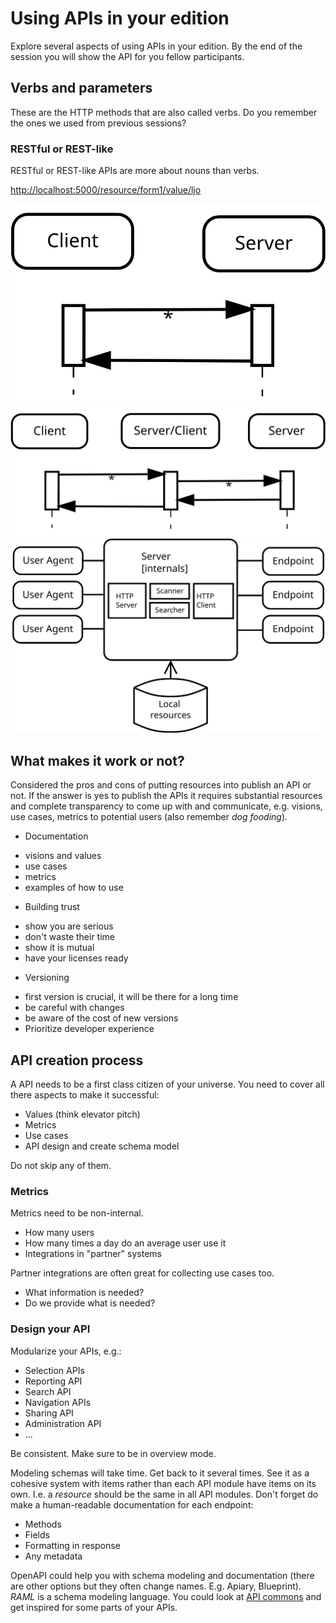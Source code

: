 # Using APIs in your edition
Explore several aspects of using APIs in your edition. By the end of the session you will show the API for you fellow participants.

## Verbs and parameters
These are the HTTP methods that are also called verbs. Do you remember the ones we used from previous sessions?

### RESTful or REST-like
RESTful or REST-like APIs are more about nouns than verbs.

<http://localhost:5000/resource/form1/value/ljo>

![Simple Client-Server interaction](images/Client-server-overview.svg)
![Client-Server and external Client-Server interaction](images/Client-server-external-overview.svg)
![Server overview and (internals)](images/Server-overview.svg)


## What makes it work or not?
Considered the pros and cons of putting resources into publish an API or not.
If the answer is yes to publish the APIs it requires substantial resources and complete transparency to come up with and communicate, e.g. visions, use cases, metrics to potential users (also remember *_dog fooding_*). 
* Documentation
 - visions and values
 - use cases
 - metrics
 - examples of how to use
* Building trust
 - show you are serious
 - don't waste their time
 - show it is mutual
 - have your licenses ready
* Versioning
 - first version is crucial, it will be there for a long time
 - be careful with changes
 - be aware of the cost of new versions
 - Prioritize developer experience

## API creation process
A API needs to be a first class citizen of your universe. You need to cover all there aspects to make it successful: 

* Values (think elevator pitch)
* Metrics
* Use cases
* API design and create schema model

Do not skip any of them.

### Metrics
Metrics need to be non-internal.

* How many users
* How many times a day do an average user use it
* Integrations in "partner" systems

Partner integrations are often great for collecting use cases too. 

* What information is needed?
* Do we provide what is needed?

### Design your API
Modularize your APIs, e.g.:

* Selection APIs
* Reporting API
* Search API
* Navigation APIs
* Sharing API
* Administration API
* ...

Be consistent. Make sure to be in overview mode.

Modeling schemas will take time. Get back to it several times. See it as a cohesive system with items rather than each API module have items on its own. I.e. a _resource_ should be the same in all API modules. 
Don't forget do make a human-readable documentation for each endpoint:

* Methods
* Fields
* Formatting in response
* Any metadata

OpenAPI could help you with schema modeling and documentation (there are other options but they often change names. E.g. Apiary, Blueprint). _RAML_ is a schema modeling language. You could look at [API commons](http://apicommons.org/) and get inspired for some parts of your APIs.

 
